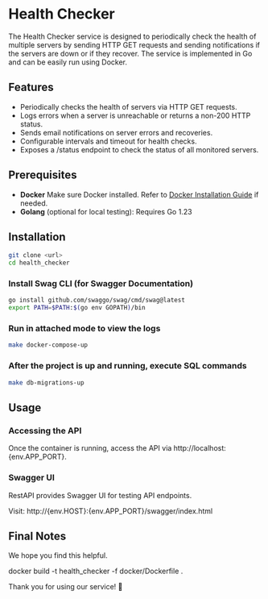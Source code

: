 # Health Checker

The Health Checker service is designed to periodically check the health of multiple servers by sending HTTP GET requests and sending notifications if the servers are down or if they recover. The service is implemented in Go and can be easily run using Docker.

## Features
- Periodically checks the health of servers via HTTP GET requests.
- Logs errors when a server is unreachable or returns a non-200 HTTP status.
- Sends email notifications on server errors and recoveries.
- Configurable intervals and timeout for health checks.
- Exposes a /status endpoint to check the status of all monitored servers.

## Prerequisites

- **Docker** Make sure Docker installed. Refer to [Docker Installation Guide](https://docs.docker.com/get-docker) if needed.
- **Golang** (optional for local testing): Requires Go 1.23

## Installation
```bash
git clone <url>
cd health_checker
```

### Install Swag CLI (for Swagger Documentation)
```bash
go install github.com/swaggo/swag/cmd/swag@latest
export PATH=$PATH:$(go env GOPATH)/bin
```

### Run in attached mode to view the logs
```bash
make docker-compose-up
```

### After the project is up and running, execute SQL commands
```bash
make db-migrations-up
```
## Usage

### Accessing the API
Once the container is running, access the API via http://localhost:{env.APP_PORT}.

### Swagger UI
RestAPI provides Swagger UI for testing API endpoints.

Visit: http://{env.HOST}:{env.APP_PORT}/swagger/index.html

## Final Notes

We hope you find this helpful.

docker build -t health_checker -f docker/Dockerfile .

Thank you for using our service! 🚀